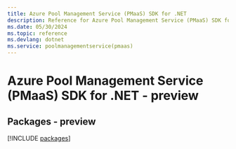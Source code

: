 ```yaml
---
title: Azure Pool Management Service (PMaaS) SDK for .NET
description: Reference for Azure Pool Management Service (PMaaS) SDK for .NET
ms.date: 05/30/2024
ms.topic: reference
ms.devlang: dotnet
ms.service: poolmanagementservice(pmaas)
---
```

# Azure Pool Management Service (PMaaS) SDK for .NET - preview
## Packages - preview
[!INCLUDE [packages](pool-management-service-(pmaas)-index.md)]